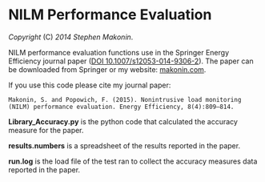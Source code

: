 # NILM Performance Evaluation
*Copyright* (C) *2014 Stephen Makonin*.

NILM performance evaluation functions use in the Springer Energy Efficiency journal paper ([DOI 10.1007/s12053-014-9306-2](http://dx.doi.org/10.1007/s12053-014-9306-2)). The paper can be downloaded from Springer or my website: [makonin.com](http://makonin.com).

If you use this code please cite my journal paper:

```Makonin, S. and Popowich, F. (2015). Nonintrusive load monitoring (NILM) performance evaluation. Energy Efficiency, 8(4):809–814.```

**Library_Accuracy.py** is the python code that calculated the accuracy measure for the paper.

**results.numbers** is a spreadsheet of the results reported in the paper.

**run.log** is the load file of the test ran to collect the accuracy measures data reported in the paper.





